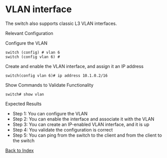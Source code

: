 # VLAN interface 

The switch also supports classic L3 VLAN interfaces. 

Relevant Configuration 

Configure the VLAN 

```
switch (config) # vlan 6
switch (config vlan 6) #
```

Create and enable the VLAN interface, and assign it an IP address 

```
switch(config vlan 6)# ip address 10.1.0.2/16 
```

Show Commands to Validate Functionality 

```
switch# show vlan
```

Expected Results 

* Step 1: You can configure the VLAN
* Step 2: You can enable the interface and associate it with the VLAN
* Step 3: You can create an IP-enabled VLAN interface, and it is up
* Step 4: You validate the configuration is correct
* Step 5: You can ping from the switch to the client and from the client to the switch  

[Back to Index](./index.md)